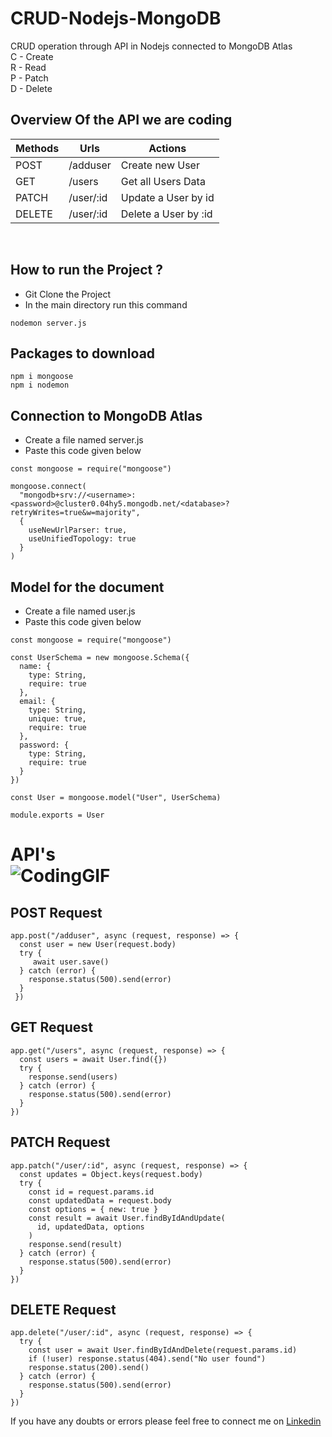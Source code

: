 # CRUD-Nodejs-MongoDB
CRUD operation through API in Nodejs connected to MongoDB Atlas <br>
C - Create <br>
R - Read <br>
P - Patch <br>
D - Delete <br>

## Overview Of the API we are coding

|Methods   	|Urls   	|Actions   	|
|---	|---	|---	|
|POST   	|   /adduser  	| Create new User  	|
| GET  	| 	/users	|  	Get all Users Data 	|
|   PATCH	|  /user/:id 	| 	Update a User by id  	|
|   DELETE	| /user/:id  	| 	Delete a User by :id 	 	|
<br>

## How to run the Project ?
- Git Clone the Project
- In the main directory run this command
```
nodemon server.js
```

## Packages to download
```
npm i mongoose
npm i nodemon
```

## Connection to MongoDB Atlas
- Create a file named server.js
- Paste this code given below
```
const mongoose = require("mongoose")

mongoose.connect(
  "mongodb+srv://<username>:<password>@cluster0.04hy5.mongodb.net/<database>?retryWrites=true&w=majority",
  {
    useNewUrlParser: true,
    useUnifiedTopology: true
  }
)
```
## Model for the document
- Create a file named user.js
- Paste this code given below
```
const mongoose = require("mongoose")

const UserSchema = new mongoose.Schema({
  name: {
    type: String,
    require: true
  },
  email: {
    type: String,
    unique: true,
    require: true
  },
  password: {
    type: String,
    require: true
  }
})

const User = mongoose.model("User", UserSchema)

module.exports = User
```
# API's <br>![CodingGIF](https://user-images.githubusercontent.com/63808681/179554280-398eb402-c77c-4dc9-bac7-68b0dd24ff58.gif) <br>

## POST Request 
```
app.post("/adduser", async (request, response) => {
  const user = new User(request.body)
  try {
     await user.save()
  } catch (error) {
    response.status(500).send(error)
  }
 })
```
## GET Request
```
app.get("/users", async (request, response) => {
  const users = await User.find({})
  try {
    response.send(users)
  } catch (error) {
    response.status(500).send(error)
  }
})
```

## PATCH Request
```
app.patch("/user/:id", async (request, response) => {
  const updates = Object.keys(request.body)
  try {
    const id = request.params.id
    const updatedData = request.body
    const options = { new: true }
    const result = await User.findByIdAndUpdate(
      id, updatedData, options
    )
    response.send(result)
  } catch (error) {
    response.status(500).send(error)
  }
})
```
## DELETE Request
```
app.delete("/user/:id", async (request, response) => {
  try {
    const user = await User.findByIdAndDelete(request.params.id)
    if (!user) response.status(404).send("No user found")
    response.status(200).send()
  } catch (error) {
    response.status(500).send(error)
  }
})
```
 If you have any doubts or errors please feel free to connect me on [Linkedin](https://www.linkedin.com/in/shashwat-sharma-79221218a/)
